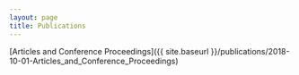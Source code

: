 ```yaml
---
layout: page
title: Publications
---
```


[Articles and Conference Proceedings]({{ site.baseurl }}/publications/2018-10-01-Articles_and_Conference_Proceedings)
